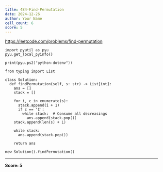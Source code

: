 ```yaml
---
title: 484-Find-Permutation
date: 2024-12-26
author: Your Name
cell_count: 6
score: 5
---
```


https://leetcode.com/problems/find-permutation


```
import pyutil as pyu
pyu.get_local_pyinfo()
```


```
print(pyu.ps2("python-dotenv"))
```


```
from typing import List
```


```
class Solution:
  def findPermutation(self, s: str) -> List[int]:
    ans = []
    stack = []

    for i, c in enumerate(s):
      stack.append(i + 1)
      if c == 'I':
        while stack:  # Consume all decreasings
          ans.append(stack.pop())
    stack.append(len(s) + 1)

    while stack:
      ans.append(stack.pop())

    return ans
```


```
new Solution().findPermutation()
```


---
**Score: 5**